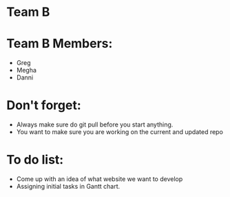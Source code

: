 # Team B

Team B Members:
=================
* Greg
* Megha
* Danni

Don't forget:
=================
<!--ts-->
*  Always make sure do git pull before you start anything.
*  You want to make sure you are working on the current and updated repo

To do list:
=================
<!--ts-->
*  Come up with an idea of what website we want to develop
*  Assigning initial tasks in Gantt chart.
